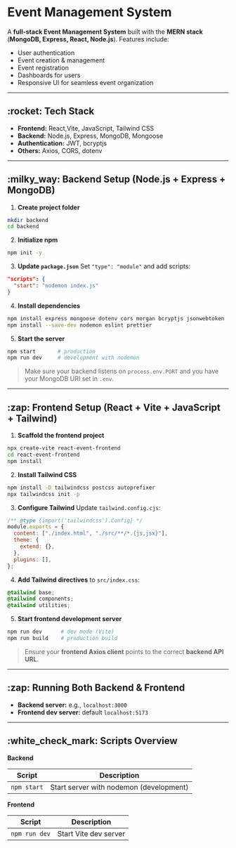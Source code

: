# Event Management System

A **full-stack Event Management System** built with the **MERN stack** (**MongoDB, Express, React, Node.js**).
Features include:

- User authentication
- Event creation & management
- Event registration
- Dashboards for users
- Responsive UI for seamless event organization

---

## \:rocket: Tech Stack

- **Frontend:** React,Vite, JavaScript, Tailwind CSS
- **Backend:** Node.js, Express, MongoDB, Mongoose
- **Authentication:** JWT, bcryptjs
- **Others:** Axios, CORS, dotenv

---

## \:milky_way: Backend Setup (Node.js + Express + MongoDB)

1. **Create project folder**

```bash
mkdir backend
cd backend
```

2. **Initialize npm**

```bash
npm init -y
```

3. **Update `package.json`**
   Set `"type": "module"` and add scripts:

```json
"scripts": {
  "start": "nodemon index.js"
}
```

4. **Install dependencies**

```bash
npm install express mongoose dotenv cors morgan bcryptjs jsonwebtoken
npm install --save-dev nodemon eslint prettier
```

5. **Start the server**

```bash
npm start       # production
npm run dev     # development with nodemon
```

> Make sure your backend listens on `process.env.PORT` and you have your MongoDB URI set in `.env`.

---

## \:zap: Frontend Setup (React + Vite + JavaScript + Tailwind)

1. **Scaffold the frontend project**

```bash
npx create-vite react-event-frontend
cd react-event-frontend
npm install
```

2. **Install Tailwind CSS**

```bash
npm install -D tailwindcss postcss autoprefixer
npx tailwindcss init -p
```

3. **Configure Tailwind**
   Update `tailwind.config.cjs`:

```js
/** @type {import('tailwindcss').Config} */
module.exports = {
  content: ["./index.html", "./src/**/*.{js,jsx}"],
  theme: {
    extend: {},
  },
  plugins: [],
};
```

4. **Add Tailwind directives** to `src/index.css`:

```css
@tailwind base;
@tailwind components;
@tailwind utilities;
```

5. **Start frontend development server**

```bash
npm run dev      # dev mode (Vite)
npm run build    # production build
```

> Ensure your **frontend Axios client** points to the correct **backend API URL**.

---

## \:zap: Running Both Backend & Frontend

- **Backend server:** e.g., `localhost:3000`
- **Frontend dev server:** default `localhost:5173`

---

## \:white_check_mark: Scripts Overview

**Backend**

| Script      | Description                             |
| ----------- | --------------------------------------- |
| `npm start` | Start server with nodemon (development) |

**Frontend**

| Script        | Description           |
| ------------- | --------------------- |
| `npm run dev` | Start Vite dev server |
